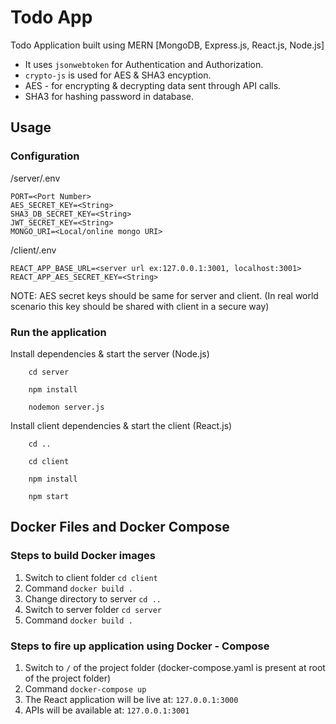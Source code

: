 # Todo App

Todo Application built using MERN [MongoDB, Express.js, React.js, Node.js]

- It uses `jsonwebtoken` for Authentication and Authorization.
- `crypto-js` is used for AES & SHA3 encyption.
- AES - for encrypting & decrypting data sent through API calls.
- SHA3 for hashing password in database.

## Usage

### Configuration

/server/.env

```
PORT=<Port Number>
AES_SECRET_KEY=<String>
SHA3_DB_SECRET_KEY=<String>
JWT_SECRET_KEY=<String>
MONGO_URI=<Local/online mongo URI>
```

/client/.env

```
REACT_APP_BASE_URL=<server url ex:127.0.0.1:3001, localhost:3001>
REACT_APP_AES_SECRET_KEY=<String> 
```
NOTE: AES secret keys should be same for server and client. (In real world scenario this key should be shared with client in a secure way)

### Run the application

Install dependencies & start the server (Node.js)

```
    cd server

    npm install

    nodemon server.js
```

Install client dependencies & start the client (React.js)

```
    cd ..

    cd client

    npm install

    npm start
```

## Docker Files and Docker Compose

### Steps to build Docker images

1. Switch to client folder `cd client`
2. Command `docker build .`
3. Change directory to server `cd ..`
4. Switch to server folder `cd server`
5. Command `docker build .`

### Steps to fire up application using Docker - Compose

1. Switch to `/` of the project folder (docker-compose.yaml is present at root of the project folder)
2. Command `docker-compose up`
3. The React application will be live at: `127.0.0.1:3000`
4. APIs will be available at: `127.0.0.1:3001`
